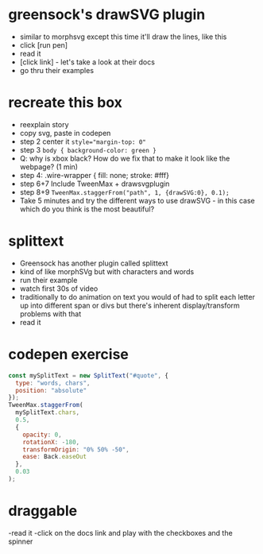# greensock's drawSVG plugin

- similar to morphsvg except this time it'll draw the lines, like this
- click [run pen]
- read it
- [click link] - let's take a look at their docs
- go thru their examples

# recreate this box

- reexplain story
- copy svg, paste in codepen
- step 2 center it `style="margin-top: 0"`
- step 3 `body { background-color: green }`
- Q: why is xbox black? How do we fix that to make it look like the webpage? (1 min)
- step 4: .wire-wrapper { fill: none; stroke: #fff}
- step 6+7 Include TweenMax + drawsvgplugin
- step 8+9 `TweenMax.staggerFrom("path", 1, {drawSVG:0}, 0.1);`
- Take 5 minutes and try the different ways to use drawSVG - in this case which do you think is the most beautiful?

# splittext

- Greensock has another plugin called splittext
- kind of like morphSVg but with characters and words
- run their example
- watch first 30s of video
- traditionally to do animation on text you would of had to split each letter up into different span or divs but there's inherent display/transform problems with that
- read it

# codepen exercise

```js
const mySplitText = new SplitText("#quote", {
  type: "words, chars",
  position: "absolute"
});
TweenMax.staggerFrom(
  mySplitText.chars,
  0.5,
  {
    opacity: 0,
    rotationX: -180,
    transformOrigin: "0% 50% -50",
    ease: Back.easeOut
  },
  0.03
);
```

# draggable

-read it
-click on the docs link and play with the checkboxes and the spinner
